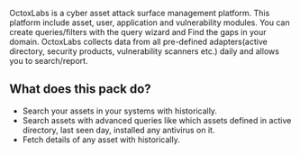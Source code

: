 OctoxLabs is a cyber asset attack surface management platform. This platform include asset, user, application and vulnerability modules.
You can create queries/filters with the query wizard and Find the gaps in your domain. 
OctoxLabs collects data from all pre-defined adapters(active directory, security products, vulnerability scanners etc.) daily and allows you to search/report.


## What does this pack do?

- Search your assets in your systems with historically.
- Search assets with advanced queries like which assets defined in active directory, last seen day, installed any antivirus on it.
- Fetch details of any asset with historically.

